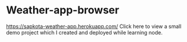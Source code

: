 # Weather-app-browser
https://sapkota-weather-app.herokuapp.com/
Click here to view a small demo project which I created and deployed while learning node.
